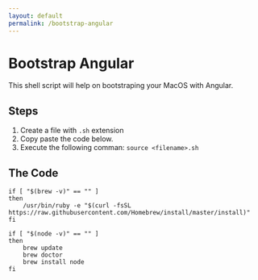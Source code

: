 ```yaml
---
layout: default
permalink: /bootstrap-angular
---
```


# Bootstrap Angular

This shell script will help on bootstraping your MacOS with Angular.

## Steps

1. Create a file with `.sh` extension
2. Copy paste the code below.
3. Execute the following comman: `source <filename>.sh`

## The Code

```
if [ "$(brew -v)" == "" ]
then
    /usr/bin/ruby -e "$(curl -fsSL https://raw.githubusercontent.com/Homebrew/install/master/install)"
fi

if [ "$(node -v)" == "" ]
then
    brew update
    brew doctor
    brew install node
fi
```
